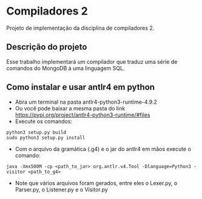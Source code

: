 # Compiladores 2
Projeto de implementação da disciplina de compiladores 2.

## Descrição do projeto
Esse trabalho implementará um compilador que traduz uma série de comandos do MongoDB
à uma linguagem SQL.

## Como instalar e usar antlr4 em python
- Abra um terminal na pasta antlr4-python3-runtime-4.9.2
- Ou vocẽ pode baixar a mesma pasta do link https://pypi.org/project/antlr4-python3-runtime/#files
- Execute os comandos:
```
python3 setup.py build
sudo python3 setup.py install
```
- Com o arquivo da gramática (.g4) e o jar do antlr4 em mãos execute o comando:
```
java -Xmx500M -cp <path_to_jar> org.antlr.v4.Tool -Dlanguage=Python3 -visitor <path_to_g4>
```

- Note que vários arquivos foram gerados, entre eles o <GrammarName>Lexer.py, o <GrammarName>Parser.py, o <GrammarName>Listener.py e o <GrammarName>Visitor.py
